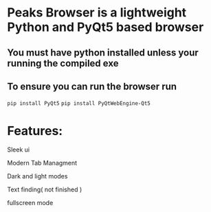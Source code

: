<h1>Peaks Browser is a lightweight Python and PyQt5 based browser</h1>


<h2>You must have python installed unless your running the compiled exe</h2>


<h2>To ensure you can run the browser run</h2>

`pip install PyQt5`
`pip install PyQtWebEngine-Qt5`

<h1>Features:</h1>

Sleek ui

Modern Tab Managment

Dark and light modes

Text finding( not finished )

fullscreen mode
